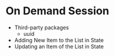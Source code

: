 # On Demand Session

- Third-party packages
  - uuid
- Adding New Item to the List in State
- Updating an Item of the List in State

